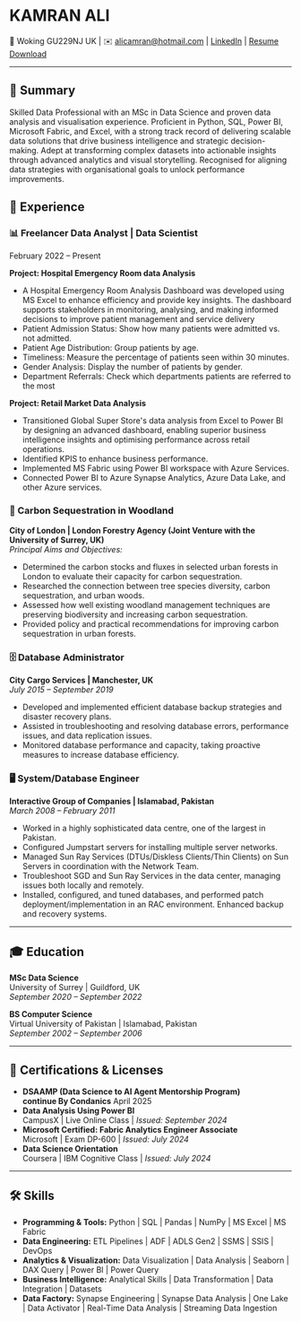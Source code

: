 # KAMRAN ALI

📍 Woking GU229NJ UK | ✉️ alicamran@hotmail.com | [LinkedIn](https://linkedin.com/in/kamranaliuk) | [Resume Download](../assets/Kamran-Ali-Resume.pdf)

---
## 📝 Summary

Skilled Data Professional with an MSc in Data Science and proven data analysis and visualisation experience. Proficient in Python, SQL, Power BI, Microsoft Fabric, and Excel, with a strong track record 
of delivering scalable data solutions that drive business intelligence and strategic decision-making. Adept 
at transforming complex datasets into actionable insights through advanced analytics and visual 
storytelling. Recognised for aligning data strategies with organisational goals to unlock performance 
improvements.

## 💼 Experience

### 📊 Freelancer Data Analyst | Data Scientist 
February 2022 –  Present<br>

**Project: Hospital Emergency Room data Analysis**

- A Hospital Emergency Room Analysis Dashboard was developed using MS Excel to enhance 
  efficiency and provide key insights. The dashboard supports stakeholders in monitoring, analysing, and 
  making informed decisions to improve patient management and service delivery 
- Patient Admission Status: Show how many patients were admitted vs. not admitted. 
- Patient Age Distribution: Group patients by age. 
- Timeliness: Measure the percentage of patients seen within 30 minutes. 
- Gender Analysis: Display the number of patients by gender. 
- Department Referrals: Check which departments patients are referred to the most<br>

**Project: Retail Market Data Analysis**        
 
- Transitioned Global Super Store's data analysis from Excel to Power BI by designing an advanced dashboard, enabling superior business intelligence insights and optimising performance across retail operations.  
- Identified KPIS to enhance business performance.  
- Implemented MS Fabric using Power BI workspace with Azure Services.  
- Connected Power BI to Azure Synapse Analytics, Azure Data Lake, and other Azure services.  

### 🌳 Carbon Sequestration in Woodland  
**City of London | London Forestry Agency (Joint Venture with the University of Surrey, UK)**  
_Principal Aims and Objectives:_  
- Determined the carbon stocks and fluxes in selected urban forests in London to evaluate their capacity for carbon sequestration.  
- Researched the connection between tree species diversity, carbon sequestration, and urban woods.  
- Assessed how well existing woodland management techniques are preserving biodiversity and increasing carbon sequestration.  
- Provided policy and practical recommendations for improving carbon sequestration in urban forests.  

### 🗄️ Database Administrator  
**City Cargo Services | Manchester, UK**  
_July 2015 – September 2019_  
- Developed and implemented efficient database backup strategies and disaster recovery plans.  
- Assisted in troubleshooting and resolving database errors, performance issues, and data replication issues.  
- Monitored database performance and capacity, taking proactive measures to increase database efficiency.  

### 🖥️ System/Database Engineer  
**Interactive Group of Companies | Islamabad, Pakistan**  
_March 2008 – February 2011_  
- Worked in a highly sophisticated data centre, one of the largest in Pakistan.  
- Configured Jumpstart servers for installing multiple server networks.  
- Managed Sun Ray Services (DTUs/Diskless Clients/Thin Clients) on Sun Servers in coordination with the Network Team.  
- Troubleshoot SGD and Sun Ray Services in the data center, managing issues both locally and remotely.  
- Installed, configured, and tuned databases, and performed patch deployment/implementation in an RAC environment. Enhanced backup and recovery systems.  

---

## 🎓 Education

**MSc Data Science**  
University of Surrey | Guildford, UK  
_September 2020 – September 2022_  

**BS Computer Science**  
Virtual University of Pakistan | Islamabad, Pakistan  
_September 2002 – September 2006_  

---

## 📜 Certifications & Licenses

- **DSAAMP (Data Science to AI Agent Mentorship Program)             
    continue By Condanics**                    April 2025
- **Data Analysis Using Power BI**  
    CampusX | Live Online Class | _Issued: September 2024_  
- **Microsoft Certified: Fabric Analytics Engineer Associate**  
    Microsoft | Exam DP-600 | _Issued: July 2024_  
- **Data Science Orientation**  
    Coursera | IBM Cognitive Class | _Issued: July 2024_  
---

## 🛠️ Skills

- **Programming & Tools:** Python | SQL | Pandas | NumPy | MS Excel | MS Fabric  
- **Data Engineering:** ETL Pipelines | ADF | ADLS Gen2 | SSMS | SSIS | DevOps 
- **Analytics & Visualization:** Data Visualization | Data Analysis | Seaborn | DAX Query | Power BI | Power Query  
- **Business Intelligence:** Analytical Skills | Data Transformation | Data Integration | Datasets  
- **Data Factory:** Synapse Engineering | Synapse Data Analysis | One Lake | Data Activator | Real-Time Data Analysis | Streaming Data Ingestion  

